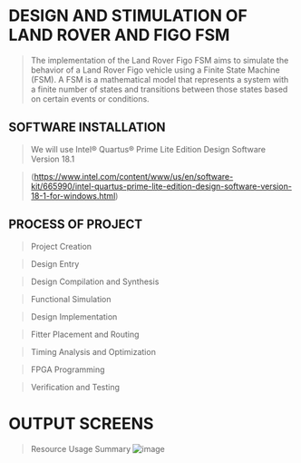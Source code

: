 # DESIGN AND STIMULATION OF LAND ROVER AND FIGO FSM
>The implementation of the Land Rover Figo FSM aims to simulate the behavior of a Land Rover Figo vehicle using a Finite State Machine (FSM). A FSM is a mathematical model that represents a system with a finite number of states and transitions between those states based on certain events or conditions.
## SOFTWARE INSTALLATION
>We will use Intel® Quartus® Prime Lite Edition Design Software Version 18.1

> (https://www.intel.com/content/www/us/en/software-kit/665990/intel-quartus-prime-lite-edition-design-software-version-18-1-for-windows.html)

## PROCESS OF PROJECT

> Project Creation

> Design Entry

> Design Compilation and Synthesis

> Functional Simulation

> Design Implementation

> Fitter Placement and Routing

> Timing Analysis and Optimization

> FPGA Programming

> Verification and Testing

# OUTPUT SCREENS

> Resource Usage Summary
![image](https://github.com/satyabharadwaj/TEAM-SIGMA-_-MRCET_-DESIGN-AND-STIMILATION-OF-LAND-ROVER-FIGO-FSM/assets/113229999/88edd039-fc2a-4c9e-812c-bdfe25804395)



